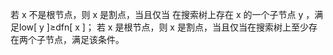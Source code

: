 若 x 不是根节点，则 x 是割点，当且仅当
在搜索树上存在 x 的一个子节点 y ，满足low[ y ]≥dfn[ x ]；
若 x 是根节点，则 x 是割点，当且仅当在搜索树上至少存在两个子节点，满足该条件。
